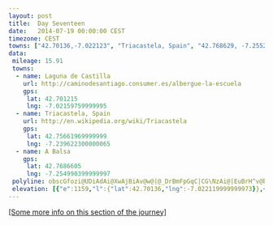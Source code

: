 ```yaml
---
layout: post
title:  Day Seventeen
date:   2014-07-19 00:00:00 CEST
timezone: CEST
towns: ["42.70136,-7.022123", "Triacastela, Spain", "42.768629, -7.255203"]
data:
 mileage: 15.91
 towns:
  - name: Laguna de Castilla
    url: http://caminodesantiago.consumer.es/albergue-la-escuela
    gps:
     lat: 42.701215
     lng: -7.02159759999995
  - name: Triacastela, Spain
    url: http://en.wikipedia.org/wiki/Triacastela
    gps:
     lat: 42.75661969999999
     lng: -7.239622300000065
  - name: A Balsa
    gps:
     lat: 42.7686605
     lng: -7.254990399999997
 polyline: obscGfozi@UDiAdAi@XwAjBiAv@w@|@_DrBmFpGqC|CG\NzAi@|EuBrH^v@bAp@~@~AO~Aa@fBkBpCiCfCcA`DiArGCx@Z`Bb@fAXRZFVXN`AApECtDy@hFq@bL|@`CF|@uA`Ck@p@MGYSHd@ZzAH~@AhGXzCrBtHt@|Cf@bEnAtCvBrAt@`BxAzIv@jBtCdEjBlDThBCbEuChOsBnFa@dAMhA\zEhBpLN`CsAxE_@hFF`BXjAzBvC|IrFvLnG|AvA~AlCjCdFhAjCJnBe@zD{AfG?nBf@hB\tAGfBw@rCKpAJpKIL_@zIeB|Rk@vCEvDSz@e@nAYdB_AxBiBjCy@lDAf@Qv@_CpDcBxCwH~J_@zAMdBi@fLg@jEsBlHa@`Dr@~DJtAIx@yAfDq@`Ge@v@k@XoBCqACeAj@k@bBLlAv@pEg@`Ca@dAaAd@cDj@}@`@q@t@_@|DGrFNjAl@`BbBxBxAnBPdAQtBk@jDZxDKnBcEfJqA|BaA`@eA\e@b@cBpE}CvI_AlBeB`DyC|FkAtB}@t@qCfB_CjEcAdC_@jCa@~EqAhEsB`EgDnIqB|KaAvCmBrBqDpCaFrIyBxF{BzL{@~B{BhE{KhQmBfDi@jBqAfH_@p@oCbCwEfE}ExFoHhJkCfEwAnC{Lxd@oHdW]|BOtEObDSpBYpA]|@YDu@PqAh@uCWeE~B}A|@eAdBqBbDuAtAgCbCaAlAcBIgALkBt@Kj@n@lNt@xFc@tFi@xAi@n@ClA|@|C^`C?hBIrAa@z@_BhAc@n@Mr@^fDh@x@hBrAlDjAlGhCdEhCx@`Al@`BAx@_A|AWlAApFApAS|@kAhC_A`D{ChH}FnOOnCdArFXjBh@dBz@hBZr@k@Lm@HcDQWBo@Ew@cAIOS_@BRLtBRtAkBpDm@~AlAhBx@pAPz@ElAo@jAeA~CE`Ba@nDk@xD}@lBiCnDuA`C{BbIUnBAt@N?IpCCPMd@c@n@uFdEwErDeAlA_EzGwCzKu@`Ba@^yAf@yCZ}B|AoF~EyBl@{AAoCeAeBuA{@WiAVo@dBEp@z@rLlAxGn@zA`BbCnDrEb@hAHv@e@lWa@~SLtDlAhKh@xCRn@sBn@kCp@yAb@oJbIqAf@{AxA}@fCc@vBoBlCiBr@WPc@YICgB^sDvAu@n@o@Ju@DsAxCiBhFWd@o@`@u@TkAVKh@R~@Gb@a@f@a@By@c@m@`BYbASl@KKYd@IHe@CgAdACd@o@f@WH
 elevation: [{"e":1159,"l":{"lat":42.70136,"lng":-7.022119999999973}},{"e":1172,"l":{"lat":42.70326876397999,"lng":-7.0238533527328855}},{"e":1198,"l":{"lat":42.70512769141699,"lng":-7.025707342150554}},{"e":1214,"l":{"lat":42.70606405129389,"lng":-7.028308877388326}},{"e":1234,"l":{"lat":42.70580647921051,"lng":-7.030760281263156}},{"e":1251,"l":{"lat":42.7072100479515,"lng":-7.033111060880174}},{"e":1277,"l":{"lat":42.70791905779756,"lng":-7.035978298791974}},{"e":1285,"l":{"lat":42.70724160601182,"lng":-7.038688033553171}},{"e":1289,"l":{"lat":42.70772041792281,"lng":-7.041755476489357}},{"e":1284,"l":{"lat":42.70822550238058,"lng":-7.044109613614069}},{"e":1277,"l":{"lat":42.70794713210803,"lng":-7.047037209355153}},{"e":1276,"l":{"lat":42.70699425217678,"lng":-7.049900170120054}},{"e":1273,"l":{"lat":42.70558226332763,"lng":-7.052227252140938}},{"e":1253,"l":{"lat":42.70447901026867,"lng":-7.054929310820967}},{"e":1246,"l":{"lat":42.7034963363599,"lng":-7.057590450958514}},{"e":1259,"l":{"lat":42.70431860651073,"lng":-7.060521941984234}},{"e":1257,"l":{"lat":42.70492466378134,"lng":-7.0633658001793265}},{"e":1252,"l":{"lat":42.70436850553273,"lng":-7.06637183329542}},{"e":1236,"l":{"lat":42.70472296923232,"lng":-7.069341320764238}},{"e":1232,"l":{"lat":42.70278744342495,"lng":-7.0710250467343485}},{"e":1225,"l":{"lat":42.70068864236764,"lng":-7.072357030911007}},{"e":1223,"l":{"lat":42.69891604362563,"lng":-7.074306505161871}},{"e":1234,"l":{"lat":42.69823293521058,"lng":-7.0770560978415915}},{"e":1259,"l":{"lat":42.69839515674865,"lng":-7.079957884453961}},{"e":1260,"l":{"lat":42.69871127010362,"lng":-7.082997586660781}},{"e":1268,"l":{"lat":42.69899178940321,"lng":-7.086094088997015}},{"e":1258,"l":{"lat":42.69953783508856,"lng":-7.089151609356122}},{"e":1223,"l":{"lat":42.70031191018718,"lng":-7.092042077551696}},{"e":1200,"l":{"lat":42.70156623410148,"lng":-7.0946024159916306}},{"e":1211,"l":{"lat":42.70320026945779,"lng":-7.096831083920733}},{"e":1230,"l":{"lat":42.70431088398806,"lng":-7.099424596255403}},{"e":1248,"l":{"lat":42.70485651620338,"lng":-7.102461610826708}},{"e":1243,"l":{"lat":42.70512807131703,"lng":-7.1053871569941975}},{"e":1249,"l":{"lat":42.70594111351861,"lng":-7.108229009057368}},{"e":1240,"l":{"lat":42.70775175517802,"lng":-7.109383079316444}},{"e":1249,"l":{"lat":42.70831386667272,"lng":-7.111846646661093}},{"e":1260,"l":{"lat":42.70969284650209,"lng":-7.113801775098295}},{"e":1282,"l":{"lat":42.70867540761936,"lng":-7.116401938621493}},{"e":1305,"l":{"lat":42.70855155745461,"lng":-7.119323227531481}},{"e":1315,"l":{"lat":42.70971041153047,"lng":-7.1219603869712955}},{"e":1326,"l":{"lat":42.71137267604081,"lng":-7.123967597680689}},{"e":1335,"l":{"lat":42.71268752808481,"lng":-7.126555483045081}},{"e":1321,"l":{"lat":42.7141978086052,"lng":-7.128939058830042}},{"e":1324,"l":{"lat":42.71593462129932,"lng":-7.1309355755206525}},{"e":1312,"l":{"lat":42.71675005060829,"lng":-7.133845242662801}},{"e":1303,"l":{"lat":42.71809340071396,"lng":-7.136406792377329}},{"e":1290,"l":{"lat":42.71903628251761,"lng":-7.13926992092388}},{"e":1291,"l":{"lat":42.72081101394625,"lng":-7.141222227276785}},{"e":1286,"l":{"lat":42.7222624915323,"lng":-7.143668707821803}},{"e":1287,"l":{"lat":42.72319344488422,"lng":-7.146541347448192}},{"e":1282,"l":{"lat":42.72471316173415,"lng":-7.148913879063912}},{"e":1281,"l":{"lat":42.72630244944789,"lng":-7.151207192542984}},{"e":1282,"l":{"lat":42.72740701510998,"lng":-7.153919762852411}},{"e":1277,"l":{"lat":42.72931033794774,"lng":-7.155714340270379}},{"e":1282,"l":{"lat":42.73107507949154,"lng":-7.157756296623575}},{"e":1281,"l":{"lat":42.73270898211609,"lng":-7.159983786786825}},{"e":1276,"l":{"lat":42.73379871054909,"lng":-7.16275628364815}},{"e":1267,"l":{"lat":42.7348338505265,"lng":-7.165577359638178}},{"e":1256,"l":{"lat":42.7359108732882,"lng":-7.168369000551252}},{"e":1248,"l":{"lat":42.73681086965426,"lng":-7.171242865514614}},{"e":1239,"l":{"lat":42.73750889206607,"lng":-7.174059630619922}},{"e":1226,"l":{"lat":42.73969818145052,"lng":-7.174748923751281}},{"e":1212,"l":{"lat":42.74147115843071,"lng":-7.176711157484419}},{"e":1189,"l":{"lat":42.74346864522605,"lng":-7.177982236494017}},{"e":1184,"l":{"lat":42.74396635355333,"lng":-7.180482988729068}},{"e":1174,"l":{"lat":42.74387556707913,"lng":-7.183537643161344}},{"e":1171,"l":{"lat":42.7438000002364,"lng":-7.186351006699397}},{"e":1159,"l":{"lat":42.74459520063781,"lng":-7.188892697226379}},{"e":1150,"l":{"lat":42.7425403690768,"lng":-7.190234703781471}},{"e":1136,"l":{"lat":42.74046219597336,"lng":-7.191592329213904}},{"e":1095,"l":{"lat":42.74057842298519,"lng":-7.1943790787778426}},{"e":1069,"l":{"lat":42.74157411413097,"lng":-7.197141698492146}},{"e":1043,"l":{"lat":42.74287666332554,"lng":-7.199748940530526}},{"e":1014,"l":{"lat":42.74324587381626,"lng":-7.2025955305557545}},{"e":978,"l":{"lat":42.74291372811963,"lng":-7.20481190798705}},{"e":957,"l":{"lat":42.74433462515196,"lng":-7.204939112632815}},{"e":936,"l":{"lat":42.7444670120216,"lng":-7.207404569921209}},{"e":893,"l":{"lat":42.74496306767605,"lng":-7.21020469900202}},{"e":871,"l":{"lat":42.74606977562951,"lng":-7.212876377380098}},{"e":849,"l":{"lat":42.74735435669505,"lng":-7.215462179236511}},{"e":825,"l":{"lat":42.74823809182941,"lng":-7.217945043867417}},{"e":815,"l":{"lat":42.75020168770692,"lng":-7.219612451282501}},{"e":798,"l":{"lat":42.75163593958081,"lng":-7.222049239176272}},{"e":788,"l":{"lat":42.75315348556993,"lng":-7.224161542524598}},{"e":777,"l":{"lat":42.75520169729731,"lng":-7.2255069116964705}},{"e":764,"l":{"lat":42.75737014332054,"lng":-7.2257298791623725}},{"e":735,"l":{"lat":42.75874763074268,"lng":-7.22658591269942}},{"e":721,"l":{"lat":42.7581390312859,"lng":-7.2296173493359674}},{"e":707,"l":{"lat":42.75651316332785,"lng":-7.231844053243435}},{"e":696,"l":{"lat":42.75640829928332,"lng":-7.234914150322538}},{"e":680,"l":{"lat":42.75656458688299,"lng":-7.238061589908284}},{"e":666,"l":{"lat":42.75647540124857,"lng":-7.241188376966193}},{"e":656,"l":{"lat":42.75627634507312,"lng":-7.243804004349386}},{"e":670,"l":{"lat":42.75839241665031,"lng":-7.24499885261946}},{"e":683,"l":{"lat":42.76034906575632,"lng":-7.2466437564789885}},{"e":700,"l":{"lat":42.76188065291092,"lng":-7.248820508891868}},{"e":703,"l":{"lat":42.76402964833795,"lng":-7.2496324120292}},{"e":711,"l":{"lat":42.76551671862926,"lng":-7.251824804479952}},{"e":736,"l":{"lat":42.76709175437092,"lng":-7.25309025860679}},{"e":746,"l":{"lat":42.76866999999998,"lng":-7.254990000000021}}]
---
```


<a href="http://caminodesantiago.lavozdegalicia.com/en/camino/french/fr-stage-26-en/" class="pop" target="_blank">[Some more info on this section of the journey]</a>

